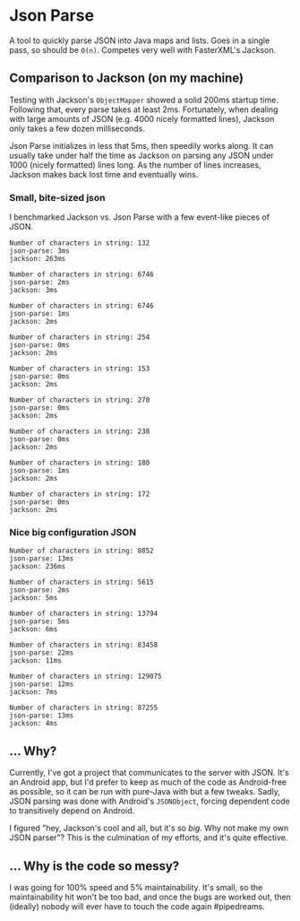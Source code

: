# Json Parse

A tool to quickly parse JSON into Java maps and lists. Goes in a single pass, so should be `O(n)`.
Competes very well with FasterXML's Jackson.

## Comparison to Jackson (on my machine)

Testing with Jackson's `ObjectMapper` showed a solid 200ms startup time. Following that, every parse takes at
least 2ms. Fortunately, when dealing with large amounts of JSON (e.g. 4000 nicely formatted lines), Jackson only
takes a few dozen milliseconds.

Json Parse initializes in less that 5ms, then speedily works along. It can usually take under half the time as Jackson
on parsing any JSON under 1000 (nicely formatted) lines long. As the number of lines increases, Jackson makes back
lost time and eventually wins.

### Small, bite-sized json

I benchmarked Jackson vs. Json Parse with a few event-like pieces of JSON.

```
Number of characters in string: 132
json-parse: 3ms
jackson: 263ms

Number of characters in string: 6746
json-parse: 2ms
jackson: 3ms

Number of characters in string: 6746
json-parse: 1ms
jackson: 2ms

Number of characters in string: 254
json-parse: 0ms
jackson: 2ms

Number of characters in string: 153
json-parse: 0ms
jackson: 2ms

Number of characters in string: 270
json-parse: 0ms
jackson: 2ms

Number of characters in string: 238
json-parse: 0ms
jackson: 2ms

Number of characters in string: 180
json-parse: 1ms
jackson: 2ms

Number of characters in string: 172
json-parse: 0ms
jackson: 2ms
```

### Nice big configuration JSON

```
Number of characters in string: 8852
json-parse: 13ms
jackson: 236ms

Number of characters in string: 5615
json-parse: 2ms
jackson: 5ms

Number of characters in string: 13794
json-parse: 5ms
jackson: 6ms

Number of characters in string: 83458
json-parse: 22ms
jackson: 11ms

Number of characters in string: 129075
json-parse: 12ms
jackson: 7ms

Number of characters in string: 87255
json-parse: 13ms
jackson: 4ms
```

## ... Why?

Currently, I've got a project that communicates to the server with JSON. It's an Android app, but I'd prefer to keep
as much of the code as Android-free as possible, so it can be run with pure-Java with but a few tweaks. Sadly, JSON
parsing was done with Android's `JSONObject`, forcing dependent code to transitively depend on Android.

I figured "hey, Jackson's cool and all, but it's so _big_. Why not make my own JSON parser"? This is the culmination
of my efforts, and it's quite effective.

## ... Why is the code so messy?

I was going for 100% speed and 5% maintainability. It's small, so the maintainability hit won't be too bad, and once
the bugs are worked out, then (ideally) nobody will ever have to touch the code again #pipedreams.